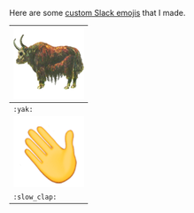 Here are some [custom Slack emojis](https://get.slack.help/hc/en-us/articles/206870177-Creating-custom-emoji) that I made.

| ![](https://raw.githubusercontent.com/lukehefson/my-slackmojis/master/yak.png)       |
|--------------------------------------------------------------------------------------|
| `:yak:`                                                                              |
| ![](https://raw.githubusercontent.com/lukehefson/my-slackmojis/master/slow_clap.gif) |
| `:slow_clap:`                                                                        |
